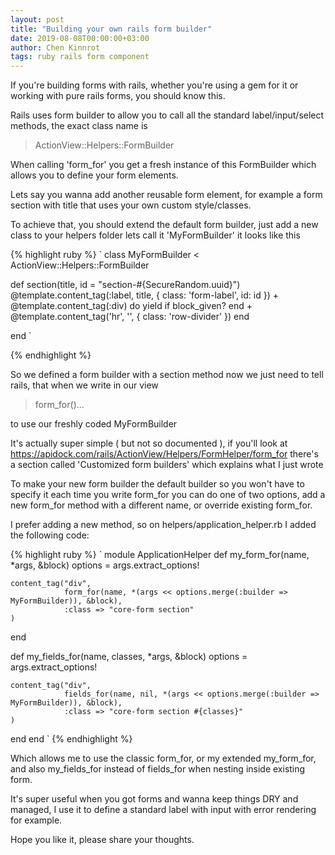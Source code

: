 ```yaml
---
layout: post
title: "Building your own rails form builder"
date: 2019-08-08T00:00:00+03:00
author: Chen Kinnrot
tags: ruby rails form component
---
```


If you're building forms with rails, whether you're using a gem for it or working with pure rails forms, you should know this.

Rails uses form builder to allow you to call all the standard label/input/select methods, the exact class name is 
>ActionView::Helpers::FormBuilder

When calling 'form_for' you get a fresh instance of this FormBuilder which allows you to define your form elements.

Lets say you wanna add another reusable form element, for example a form section with title that uses your own custom style/classes.

To achieve that, you should extend the default form builder, just add a new class to your helpers folder lets call it 'MyFormBuilder' it looks like this

{% highlight ruby %}
`
class MyFormBuilder < ActionView::Helpers::FormBuilder
  
  def section(title, id = "section-#{SecureRandom.uuid}")
    @template.content_tag(:label, title, { class: 'form-label', id: id }) +
      @template.content_tag(:div) do
        yield if block_given?
      end +
      @template.content_tag('hr', '', { class: 'row-divider' })
  end
  
end
`

{% endhighlight %}

So we defined a form builder with a section method now we just need to tell rails, that when we write in our view
>form_for()...

to use our freshly coded MyFormBuilder

It's actually super simple ( but not so documented ), if you'll look at https://apidock.com/rails/ActionView/Helpers/FormHelper/form_for there's a section called 'Customized form builders' which explains what I just wrote

To make your new form builder the default builder so you won't have to specify it each time you write form_for you can do one of two options, add a new form_for method with a different name, or override existing form_for.

I prefer adding a new method, so on helpers/application_helper.rb I added the following code:

{% highlight ruby %}
`
module ApplicationHelper
  def my_form_for(name, *args, &block)
    options = args.extract_options!

    content_tag("div",
                form_for(name, *(args << options.merge(:builder => MyFormBuilder)), &block),
                :class => "core-form section"
    )
  end

  def my_fields_for(name, classes, *args, &block)
    options = args.extract_options!

    content_tag("div",
                fields_for(name, nil, *(args << options.merge(:builder => MyFormBuilder)), &block),
                :class => "core-form section #{classes}"
    )
  end
end
`
{% endhighlight %}
 

Which allows me to use the classic form_for, or my extended my_form_for, and also my_fields_for instead of fields_for when nesting inside existing form.

It's super useful when you got forms and wanna keep things DRY and managed, I use it to define a standard label with input with error rendering for example.  

Hope you like it, please share your thoughts.

